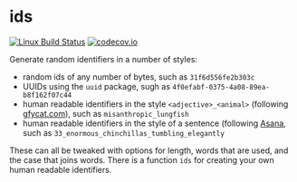 # ids

[![Linux Build Status](https://travis-ci.org/richfitz/ids.svg?branch=master)](https://travis-ci.org/richfitz/ids)
[![codecov.io](https://codecov.io/github/richfitz/ids/coverage.svg?branch=master)](https://codecov.io/github/richfitz/ids?branch=master)

Generate random identifiers in a number of styles:

* random ids of any number of bytes, such as `31f6d556fe2b303c`
* UUIDs using the `uuid` package, sugh as `4f0efabf-0375-4a08-89ea-b8f162f07c44`
* human readable identifiers in the style `<adjective>_<animal>` (following [gfycat.com](http://gfycat.com)), such as `misanthropic_lungfish`
* human readable identifiers in the style of a sentence (following [Asana](https://blog.asana.com/2011/09/6-sad-squid-snuggle-softly), such as `33_enormous_chinchillas_tumbling_elegantly`

These can all be tweaked with options for length, words that are used, and the case that joins words.  There is a function `ids` for creating your own human readable identifiers.

